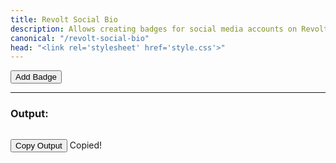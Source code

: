 ```yaml
---
title: Revolt Social Bio
description: Allows creating badges for social media accounts on Revolt profiles.
canonical: "/revolt-social-bio"
head: "<link rel='stylesheet' href='style.css'>"
---
```


<div id="badge-list"></div>

<button id="add-badge" class="badge-button add">Add Badge</button>

<hr>

<div class="badge-preview">
    <h3>Output:</h3>
    <pre class="badge-code" id="badge-output"></pre>
    <button id="copy-markdown" class="copy-button">Copy Output</button>
    <span id="copy-success" class="success-message">Copied!</span>
</div>

<script type="module" src="script.js"></script>

